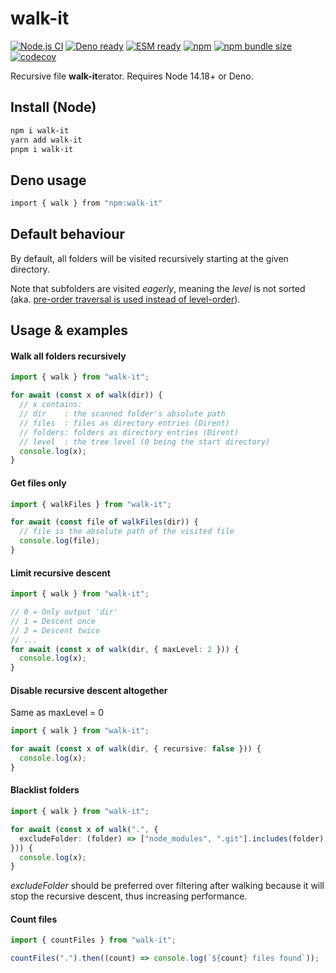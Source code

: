 # walk-it

[![Node.js CI](https://github.com/marvin-j97/walk-it/actions/workflows/node.js.yml/badge.svg)](https://github.com/marvin-j97/walk-it/actions/workflows/node.js.yml)
[![Deno ready](https://img.shields.io/static/v1?label=&message=Deno+ready&color=%23000000&logo=deno)]()
[![ESM ready](https://img.shields.io/static/v1?label=&message=ESM+ready&color=%23000000&logo=javascript)]()
[![npm](https://img.shields.io/npm/v/walk-it)](https://www.npmjs.com/package/walk-it)
[![npm bundle size](https://img.shields.io/bundlephobia/minzip/walk-it)](https://bundlephobia.com/package/walk-it)
[![codecov](https://codecov.io/gh/marvin-j97/walk-it/branch/master/graph/badge.svg?token=ExVQZnlhqk)](https://codecov.io/gh/marvin-j97/walk-it)

Recursive file **walk-it**erator. Requires Node 14.18+ or Deno.

## Install (Node)

```bash
npm i walk-it
yarn add walk-it
pnpm i walk-it
```

## Deno usage

```bash
import { walk } from "npm:walk-it"
```

## Default behaviour

By default, all folders will be visited recursively starting at the given directory.

Note that subfolders are visited _eagerly_, meaning the _level_ is not sorted (aka. [pre-order traversal is used instead of level-order](https://en.wikipedia.org/wiki/Tree_traversal)).

## Usage & examples

#### Walk all folders recursively

```typescript
import { walk } from "walk-it";

for await (const x of walk(dir)) {
  // x contains:
  // dir    : the scanned folder's absolute path
  // files  : files as directory entries (Dirent)
  // folders: folders as directory entries (Dirent)
  // level  : the tree level (0 being the start directory)
  console.log(x);
}
```

#### Get files only

```typescript
import { walkFiles } from "walk-it";

for await (const file of walkFiles(dir)) {
  // file is the absolute path of the visited file
  console.log(file);
}
```

#### Limit recursive descent

```typescript
import { walk } from "walk-it";

// 0 = Only output 'dir'
// 1 = Descent once
// 2 = Descent twice
// ...
for await (const x of walk(dir, { maxLevel: 2 })) {
  console.log(x);
}
```

#### Disable recursive descent altogether

Same as maxLevel = 0

```typescript
import { walk } from "walk-it";

for await (const x of walk(dir, { recursive: false })) {
  console.log(x);
}
```

#### Blacklist folders

```typescript
import { walk } from "walk-it";

for await (const x of walk(".", {
  excludeFolder: (folder) => ["node_modules", ".git"].includes(folder),
})) {
  console.log(x);
}
```

_excludeFolder_ should be preferred over filtering after walking because it will stop the recursive descent, thus increasing performance.

#### Count files

```typescript
import { countFiles } from "walk-it";

countFiles(".").then((count) => console.log(`${count} files found`));
```
